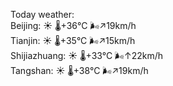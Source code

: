 Today weather:  
Beijing: ☀️   🌡️+36°C 🌬️↗19km/h  
Tianjin: ☀️   🌡️+35°C 🌬️↗15km/h  
Shijiazhuang: ☀️   🌡️+33°C 🌬️↑22km/h  
Tangshan: ☀️   🌡️+38°C 🌬️↗19km/h  
